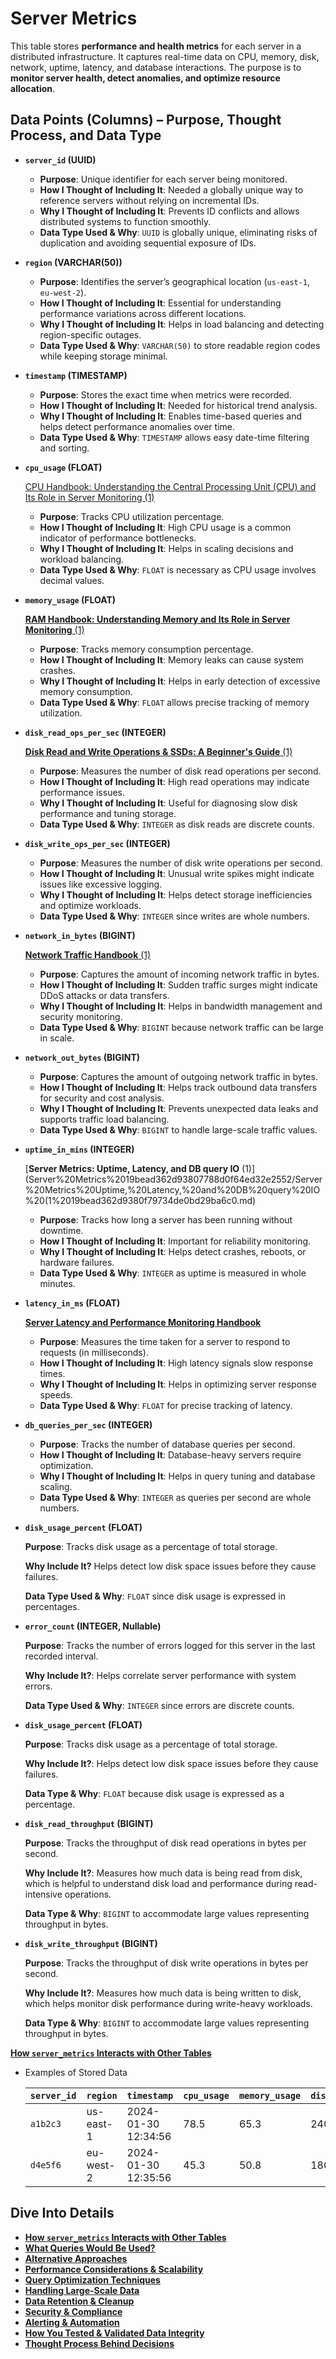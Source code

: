 # Server Metrics

This table stores **performance and health metrics** for each server in a distributed infrastructure. It captures real-time data on CPU, memory, disk, network, uptime, latency, and database interactions. The purpose is to **monitor server health, detect anomalies, and optimize resource allocation**.

## **Data Points (Columns) – Purpose, Thought Process, and Data Type**

- **`server_id` (UUID)**
    - **Purpose**: Unique identifier for each server being monitored.
    - **How I Thought of Including It**: Needed a globally unique way to reference servers without relying on incremental IDs.
    - **Why I Thought of Including It**: Prevents ID conflicts and allows distributed systems to function smoothly.
    - **Data Type Used & Why**: `UUID` is globally unique, eliminating risks of duplication and avoiding sequential exposure of IDs.
- **`region` (VARCHAR(50))**
    - **Purpose**: Identifies the server’s geographical location (`us-east-1`, `eu-west-2`).
    - **How I Thought of Including It**: Essential for understanding performance variations across different locations.
    - **Why I Thought of Including It**: Helps in load balancing and detecting region-specific outages.
    - **Data Type Used & Why**: `VARCHAR(50)` to store readable region codes while keeping storage minimal.
- **`timestamp` (TIMESTAMP)**
    - **Purpose**: Stores the exact time when metrics were recorded.
    - **How I Thought of Including It**: Needed for historical trend analysis.
    - **Why I Thought of Including It**: Enables time-based queries and helps detect performance anomalies over time.
    - **Data Type Used & Why**: `TIMESTAMP` allows easy date-time filtering and sorting.
- **`cpu_usage` (FLOAT)**
    
    [CPU Handbook: Understanding the Central Processing Unit (CPU) and Its Role in Server Monitoring (1)](Server%20Metrics%2019bead362d93807788d0f64ed32e2552/CPU%20Handbook%20Understanding%20the%20Central%20Processing%20%2019bead362d9380b8885cc5316c143619.md)
    
    - **Purpose**: Tracks CPU utilization percentage.
    - **How I Thought of Including It**: High CPU usage is a common indicator of performance bottlenecks.
    - **Why I Thought of Including It**: Helps in scaling decisions and workload balancing.
    - **Data Type Used & Why**: `FLOAT` is necessary as CPU usage involves decimal values.
- **`memory_usage` (FLOAT)**
    
    [**RAM Handbook: Understanding Memory and Its Role in Server Monitoring** (1)](Server%20Metrics%2019bead362d93807788d0f64ed32e2552/RAM%20Handbook%20Understanding%20Memory%20and%20Its%20Role%20in%20%2019bead362d9380ce8529efa14aa7bc0c.md)
    
    - **Purpose**: Tracks memory consumption percentage.
    - **How I Thought of Including It**: Memory leaks can cause system crashes.
    - **Why I Thought of Including It**: Helps in early detection of excessive memory consumption.
    - **Data Type Used & Why**: `FLOAT` allows precise tracking of memory utilization.
- **`disk_read_ops_per_sec` (INTEGER)**
    
    [**Disk Read and Write Operations & SSDs: A Beginner's Guide** (1)](Server%20Metrics%2019bead362d93807788d0f64ed32e2552/Disk%20Read%20and%20Write%20Operations%20&%20SSDs%20A%20Beginner's%2019bead362d93800880aae7ca7bd290ad.md)
    
    - **Purpose**: Measures the number of disk read operations per second.
    - **How I Thought of Including It**: High read operations may indicate performance issues.
    - **Why I Thought of Including It**: Useful for diagnosing slow disk performance and tuning storage.
    - **Data Type Used & Why**: `INTEGER` as disk reads are discrete counts.
- **`disk_write_ops_per_sec` (INTEGER)**
    - **Purpose**: Measures the number of disk write operations per second.
    - **How I Thought of Including It**: Unusual write spikes might indicate issues like excessive logging.
    - **Why I Thought of Including It**: Helps detect storage inefficiencies and optimize workloads.
    - **Data Type Used & Why**: `INTEGER` since writes are whole numbers.
- **`network_in_bytes` (BIGINT)**
    
    [**Network Traffic Handbook** (1)](Server%20Metrics%2019bead362d93807788d0f64ed32e2552/Network%20Traffic%20Handbook%20(1)%2019bead362d9380d29e0fc0622aae0190.md)
    
    - **Purpose**: Captures the amount of incoming network traffic in bytes.
    - **How I Thought of Including It**: Sudden traffic surges might indicate DDoS attacks or data transfers.
    - **Why I Thought of Including It**: Helps in bandwidth management and security monitoring.
    - **Data Type Used & Why**: `BIGINT` because network traffic can be large in scale.
- **`network_out_bytes` (BIGINT)**
    - **Purpose**: Captures the amount of outgoing network traffic in bytes.
    - **How I Thought of Including It**: Helps track outbound data transfers for security and cost analysis.
    - **Why I Thought of Including It**: Prevents unexpected data leaks and supports traffic load balancing.
    - **Data Type Used & Why**: `BIGINT` to handle large-scale traffic values.
- **`uptime_in_mins` (INTEGER)**
    
    [**Server Metrics: Uptime, Latency, and DB query IO** (1)](Server%20Metrics%2019bead362d93807788d0f64ed32e2552/Server%20Metrics%20Uptime,%20Latency,%20and%20DB%20query%20IO%20(1%2019bead362d9380f79734de0bd29ba6c0.md)
    
    - **Purpose**: Tracks how long a server has been running without downtime.
    - **How I Thought of Including It**: Important for reliability monitoring.
    - **Why I Thought of Including It**: Helps detect crashes, reboots, or hardware failures.
    - **Data Type Used & Why**: `INTEGER` as uptime is measured in whole minutes.
- **`latency_in_ms` (FLOAT)**
    
    [**Server Latency and Performance Monitoring Handbook**](Server%20Metrics%2019bead362d93807788d0f64ed32e2552/Server%20Latency%20and%20Performance%20Monitoring%20Handbook%201a1ead362d938001b502d7c52cdb351e.md)
    
    - **Purpose**: Measures the time taken for a server to respond to requests (in milliseconds).
    - **How I Thought of Including It**: High latency signals slow response times.
    - **Why I Thought of Including It**: Helps in optimizing server response speeds.
    - **Data Type Used & Why**: `FLOAT` for precise tracking of latency.
- **`db_queries_per_sec` (INTEGER)**
    - **Purpose**: Tracks the number of database queries per second.
    - **How I Thought of Including It**: Database-heavy servers require optimization.
    - **Why I Thought of Including It**: Helps in query tuning and database scaling.
    - **Data Type Used & Why**: `INTEGER` as queries per second are whole numbers.
- **`disk_usage_percent` (FLOAT)**
    
    **Purpose**: Tracks disk usage as a percentage of total storage.
    
    **Why Include It?** Helps detect low disk space issues before they cause failures.
    
    **Data Type Used & Why**: `FLOAT` since disk usage is expressed in percentages.
    
- **`error_count` (INTEGER, Nullable)**
    
    **Purpose**: Tracks the number of errors logged for this server in the last recorded interval.
    
    **Why Include It?**: Helps correlate server performance with system errors.
    
    **Data Type Used & Why**: `INTEGER` since errors are discrete counts.
    
- **`disk_usage_percent` (FLOAT)**
    
    **Purpose**: Tracks disk usage as a percentage of total storage.
    
    **Why Include It?**: Helps detect low disk space issues before they cause failures.
    
    **Data Type & Why**: `FLOAT` because disk usage is expressed as a percentage.
    
- **`disk_read_throughput` (BIGINT)**
    
    **Purpose**: Tracks the throughput of disk read operations in bytes per second.
    
    **Why Include It?**: Measures how much data is being read from disk, which is helpful to understand disk load and performance during read-intensive operations.
    
    **Data Type & Why**: `BIGINT` to accommodate large values representing throughput in bytes.
    
- **`disk_write_throughput` (BIGINT)**
    
    **Purpose**: Tracks the throughput of disk write operations in bytes per second.
    
    **Why Include It?**: Measures how much data is being written to disk, which helps monitor disk performance during write-heavy workloads.
    
    **Data Type & Why**: `BIGINT` to accommodate large values representing throughput in bytes.
    

[**How `server_metrics` Interacts with Other Tables**](Server%20Metrics%2019bead362d93807788d0f64ed32e2552/How%20server_metrics%20Interacts%20with%20Other%20Tables%2019bead362d9380c49240e9be9398e3bd.md)

- Examples of Stored Data
    
    
    | **`server_id`**  | **`region`**  | **`timestamp`**  | `cpu_usage` | `memory_usage` | **`disk_read_ops_per_sec`** | **`disk_write_ops_per_sec`** | **`network_in_bytes`** | **`network_out_bytes`** | **`uptime_in_mins`**  | **`latency_in_ms`**  | **`db_queries_per_sec`**  |
    | --- | --- | --- | --- | --- | --- | --- | --- | --- | --- | --- | --- |
    | `a1b2c3` | us-east-1 | 2024-01-30 12:34:56 | 78.5 | 65.3 | 240 | 315 | 56789012 | 43210987 | 10320 | 12.5 | 500 |
    | `d4e5f6` | eu-west-2 | 2024-01-30 12:35:56 | 45.3 | 50.8 | 180 | 290 | 46872341 | 39012345 | 20430 | 9.8 | 420 |



## Dive Into Details

- [**How `server_metrics` Interacts with Other Tables**](How%20server_metrics%20Interacts%20with%20Other%20Tables.md)
- [**What Queries Would Be Used?**](What%20Queries%20Would%20Be%20Used.md)
- [**Alternative Approaches**](Alternative%20Approaches.md)
- [**Performance Considerations & Scalability**](Performance%20Considerations%20&%20Scalability.md)
- [**Query Optimization Techniques**](Query%20Optimization%20Techniques.md)
- [**Handling Large-Scale Data**](Handling%20Large-Scale%20Data.md)
- [**Data Retention & Cleanup**](Data%20Retention%20&%20Cleanup.md)
- [**Security & Compliance**](Security%20&%20Compliance.md)
- [**Alerting & Automation**](Alerting%20&%20Automation.md)
- [**How You Tested & Validated Data Integrity**](How%20You%20Tested%20&%20Validated%20Data%20Integrity.md)
- [**Thought Process Behind Decisions**](Thought%20Process%20Behind%20Decisions.md)
